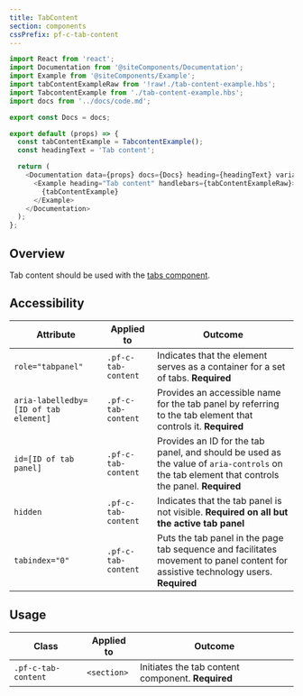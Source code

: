 ```yaml
---
title: TabContent
section: components
cssPrefix: pf-c-tab-content
---
```


```js
import React from 'react';
import Documentation from '@siteComponents/Documentation';
import Example from '@siteComponents/Example';
import tabContentExampleRaw from '!raw!./tab-content-example.hbs';
import TabcontentExample from './tab-content-example.hbs';
import docs from '../docs/code.md';

export const Docs = docs;

export default (props) => {
  const tabContentExample = TabcontentExample();
  const headingText = 'Tab content';

  return (
    <Documentation data={props} docs={Docs} heading={headingText} variablesRoot={variablesRoot}>
      <Example heading="Tab content" handlebars={tabContentExampleRaw}>
        {tabContentExample}
      </Example>
    </Documentation>
  );
};
```

## Overview

Tab content should be used with the [tabs component](/components/Tabs/examples/).

## Accessibility

| Attribute | Applied to | Outcome |
| -- | -- | -- |
| `role="tabpanel"` | `.pf-c-tab-content` | Indicates that the element serves as a container for a set of tabs. **Required** |
| `aria-labelledby=[ID of tab element]` | `.pf-c-tab-content` | Provides an accessible name for the tab panel by referring to the tab element that controls it. **Required**
| `id=[ID of tab panel]` | `.pf-c-tab-content` | Provides an ID for the tab panel, and should be used as the value of `aria-controls` on the tab element that controls the panel.  **Required**
| `hidden` | `.pf-c-tab-content` | Indicates that the tab panel is not visible. **Required on all but the active tab panel**
| `tabindex="0"` | `.pf-c-tab-content` | Puts the tab panel in the page tab sequence and facilitates movement to panel content for assistive technology users. **Required**


## Usage

| Class | Applied to | Outcome |
| -- | -- | -- |
| `.pf-c-tab-content` | `<section>` |  Initiates the tab content component. **Required** |
